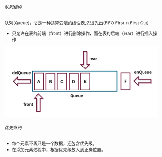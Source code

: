 ###### 队列结构

队列(Queue)，它是一种运算受限的线性表,先进先出(FIFO First In First Out)

- 只允许在表的前端（front）进行删除操作，而在表的后端（rear）进行插入操作

![1686541641384](image/04_数据结构_队列/1686541641384.png)

###### 优先队列

- 每个元素不再只是一个数据，还包含优先级。
- 在添加元素过程中，根据优先级放入到正确位置。
